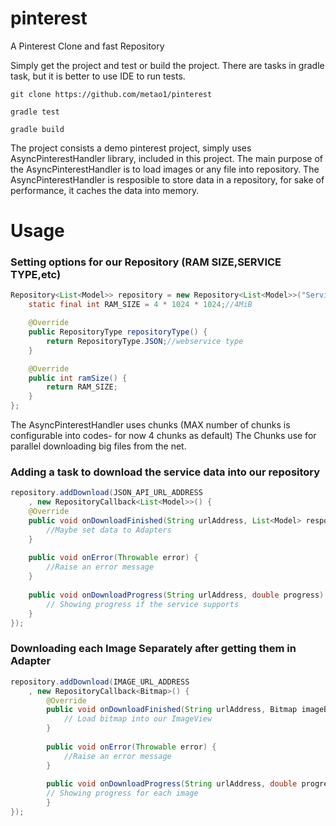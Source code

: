# pinterest
A Pinterest Clone and fast Repository

Simply get the project and test or build the project.
There are tasks in gradle task, but it is better to use IDE to run tests.

`git clone https://github.com/metao1/pinterest`

`gradle test`

`gradle build`

The project consists a demo pinterest project, simply uses AsyncPinterestHandler library, included in this project.
The main purpose of the AsyncPinterestHandler is to load images or any file into repository. 
The AsyncPinterestHandler is resposible to store data in a repository, for sake of performance, it caches the data into memory.

# Usage

### Setting options for our Repository (RAM SIZE,SERVICE TYPE,etc) 
```java  
Repository<List<Model>> repository = new Repository<List<Model>>("ServiceRepo") {
    static final int RAM_SIZE = 4 * 1024 * 1024;//4MiB

    @Override
    public RepositoryType repositoryType() {
        return RepositoryType.JSON;//webservice type
    }

    @Override
    public int ramSize() {
        return RAM_SIZE;
    }
};
```

The AsyncPinterestHandler uses chunks (MAX number of chunks is configurable into codes- for now 4 chunks as default)
The Chunks use for parallel downloading big files from the net.

### Adding a task to download the service data into our repository
```java
repository.addDownload(JSON_API_URL_ADDRESS
    , new RepositoryCallback<List<Model>>() {
    @Override
    public void onDownloadFinished(String urlAddress, List<Model> response) {
        //Maybe set data to Adapters
    }
                    
    public void onError(Throwable error) {
        //Raise an error message
    }
                    
    public void onDownloadProgress(String urlAddress, double progress) {
        // Showing progress if the service supports
    }
});
```                
### Downloading each Image Separately after getting them in  Adapter              
```java
repository.addDownload(IMAGE_URL_ADDRESS
    , new RepositoryCallback<Bitmap>() {
        @Override
        public void onDownloadFinished(String urlAddress, Bitmap imageBitmap) {
            // Load bitmap into our ImageView
        }
                    
        public void onError(Throwable error) {
            //Raise an error message
        }
                    
        public void onDownloadProgress(String urlAddress, double progress) {
        // Showing progress for each image 
        }
});
```